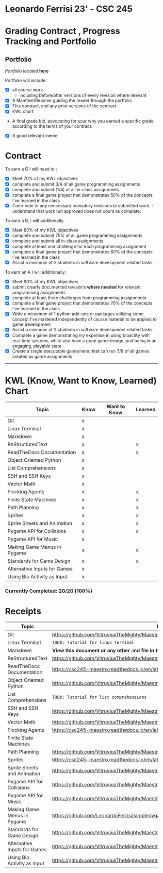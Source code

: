# Leonardo Ferrisi 23' - CSC 245
# Grading Contract , Progress Tracking and Portfolio

## Portfolio

*Portfolio located* [**here**](../portfolio.md)

Portfolio will include:

* [x] all course work
  * including before/after versions of every revision where relevant
* [x] A Manifest/Readme guiding the reader through the portfolio
* [x] This contract, and any prior versions of the contract
* [x] KWL chart
* A final grade bid, advocating for your why you earned a specific grade according to the terms of your contract.
* [x] A good relevant meme

# **Contract**

To earn a **C** I will need to :

- [x] Meet 70% of my KWL objectives
- [x] complete and submit 3/4 of all game programming assignments 
- [x] complete and submit (1/4) of all in-class assignments 
- [x] complete a final game project that demonstrates 50% of the concepts I've learned in the class
- [x] Contribute to any neccessary manadory revisions to submitted work. I understand that work not approved does not count as complete.
  
To earn a B, I will additionally:

- [x] Meet 80% of my KWL objectives
- [x] complete and submit 75% of all game programming assignments
- [x] complete and submit all in-class assignments  
- [x] complete at least one challenge for each programming assignment
- [x] complete a final game project that demonstrates 60% of the concepts I've learned in the class
- [x] Assist a minimum of 2 students in software development related tasks

To earn an A I will additionally:

- [x] Meet 90% of my KWL objectives
- [x] submit clearly documented revisions **where needed** for relevant programming assignments
- [x] complete at least three challenges from programming assignments
- [x] complete a final game project that demonstrates 70% of the concepts I've learned in the class
- [x] Write a minumum of 1 python add-ons or packages utilizing some concept I've mastered independently of course material to be applied to game development
- [x] Assist a minimum of 2 students in software development related tasks
- [x] Complete a game demonstrating my expertise in using bioactity with real-time systems, while also have a good game design, and being in an engaging, playable state 
- [x] Create a single executable game/menu that can run 7/8 of all games created as game assignments
---

# KWL (Know, Want to Know, Learned) Chart

| Topic                       | Know    | Want to Know | Learned |
| ----------------------------| ------- | ------------ | ------- |
| Git                         |    x    |              |         |
| Linux  Terminal             |    x    |              |         |
| Markdown                    |    x    |              |         |
| ReStructuredText            |    x    |              |    x    |
| ReadTheDocs Documentation   |    x    |              |    x    |
| Object Oriented Python      |    x    |              |         |
| List Comprehensions         |    x    |              |         |
| SSH and SSH Keys            |    x    |              |         |
| Vector Math                 |    x    |              |         |
| Flocking Agents             |    x    |              |    x    |
| Finite State Machines       |    x    |              |    x    |
| Path Planning               |    x    |              |    x    |
| Sprites                     |    x    |              |    x    |
| Sprite Sheets and Animation |    x    |              |    x    |
| Pygame API for Collisions   |    x    |              |    x    |
| Pygame API for Music        |    x    |              |         |
| Making Game Menus in Pygame |    x    |              |    x    |
| Standards for Game Design   |    x    |              |    x    |
| Alternative Inputs for Games|    x    |              |         |
| Using Bio Activity as Input |    x    |              |         |

### Currently Completed: 20/20 (**100%**)

# Receipts

| Topic                       |                  Receipt                                             |
| ----------------------------|----------------------------------------------------------------------|
| Git                         |    https://github.com/VitruviusTheMighty/Maestro                     |
| Linux  Terminal             |              `TODO: Tutorial for linux terminal`                     |
| Markdown                    |        **View this document or any other .md file in this repo**     |
| ReStructuredText            | https://github.com/VitruviusTheMighty/Maestro/tree/main/docs/source  |
| ReadTheDocs Documentation   | https://csc245-maestro.readthedocs.io/en/latest/                     |
| Object Oriented Python      | https://github.com/VitruviusTheMighty/Maestro/blob/main/maestro.py   |
| List Comprehensions         |            `TODO: Tutorial for list comprehensions`                  |
| SSH and SSH Keys            | https://github.com/VitruviusTheMighty/Maestro/commits/main           |
| Vector Math                 |https://github.com/VitruviusTheMighty/Maestro/blob/main/portfolio/testing/steering/steer_demo.py |
| Flocking Agents             |https://csc245-maestro.readthedocs.io/en/latest/flocking.html         |
| Finite State Machines       |                                                                      |
| Path Planning               |https://github.com/VitruviusTheMighty/Maestro/tree/main/portfolio/projects/project-7-astar|
| Sprites                     |https://csc245-maestro.readthedocs.io/en/latest/joust.html            |
| Sprite Sheets and Animation |https://github.com/VitruviusTheMighty/Maestro/tree/main/portfolio/projects/project-4-joust|
| Pygame API for Collisions   |https://github.com/VitruviusTheMighty/Maestro/tree/main/portfolio/projects/project-3-collisions|
| Pygame API for Music        |https://github.com/VitruviusTheMighty/Maestro/blob/main/maestro.py|
| Making Game Menus in Pygame |https://github.com/LeonardoFerrisi/simplepygamemenus-gitrepo|
| Standards for Game Design   |https://github.com/VitruviusTheMighty/Maestro/blob/main/maestro.py|
| Alternative Inputs for Games|https://github.com/VitruviusTheMighty/Maestro/blob/main/game-jam/CTRL.py|
| Using Bio Activity as Input |https://github.com/VitruviusTheMighty/Maestro/blob/main/game-jam/espr.py|
